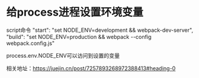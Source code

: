 # 给process进程设置环境变量

script命令
"start": "set NODE_ENV=development && webpack-dev-server",
"build": "set NODE_ENV=production && webpack --config webpack.config.js"


process.env.NODE_ENV可以访问到设置的变量

相关地址：https://juejin.cn/post/7257893268972388413#heading-0